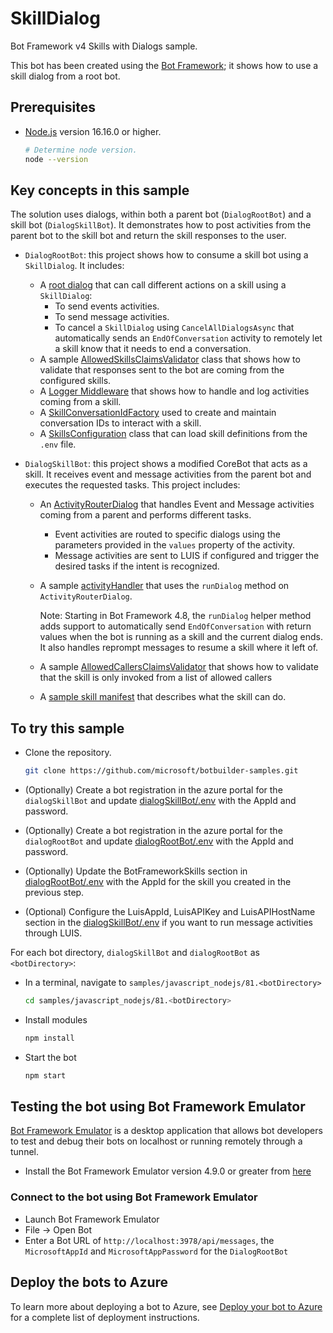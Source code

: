 # SkillDialog

Bot Framework v4 Skills with Dialogs sample.

This bot has been created using the [Bot Framework](https://dev.botframework.com); it shows how to use a skill dialog from a root bot.

## Prerequisites

- [Node.js](https://nodejs.org) version 16.16.0 or higher.

    ```bash
    # Determine node version.
    node --version
    ```

## Key concepts in this sample

The solution uses dialogs, within both a parent bot (`DialogRootBot`) and a skill bot (`DialogSkillBot`). It demonstrates how to post activities from the parent bot to the skill bot and return the skill responses to the user.

- `DialogRootBot`: this project shows how to consume a skill bot using a `SkillDialog`. It includes:
  - A [root dialog](dialogRootBot/dialogs/mainDialog.js) that can call different actions on a skill using a `SkillDialog`:
    - To send events activities.
    - To send message activities.
    - To cancel a `SkillDialog` using `CancelAllDialogsAsync` that automatically sends an `EndOfConversation` activity to remotely let a skill know that it needs to end a conversation.
  - A sample [AllowedSkillsClaimsValidator](dialogRootBot/authentication/allowedSkillsClaimsValidator.js) class that shows how to validate that responses sent to the bot are coming from the configured skills.
  - A [Logger Middleware](dialogRootBot/middleware/loggerMiddleware.js) that shows how to handle and log activities coming from a skill.
  - A [SkillConversationIdFactory](dialogRootBot/skillConversationIdFactory.js) used to create and maintain conversation IDs to interact with a skill.
  - A [SkillsConfiguration](dialogRootBot/skillsConfiguration.js) class that can load skill definitions from the `.env` file.

- `DialogSkillBot`: this project shows a modified CoreBot that acts as a skill. It receives event and message activities from the parent bot and executes the requested tasks. This project includes:
  - An [ActivityRouterDialog](dialogSkillBot/dialogs/activityRouterDialog.js) that handles Event and Message activities coming from a parent and performs different tasks.
    - Event activities are routed to specific dialogs using the parameters provided in the `values` property of the activity.
    - Message activities are sent to LUIS if configured and trigger the desired tasks if the intent is recognized.
  - A sample [activityHandler](dialogSkillBot/bots/skillBot.js) that uses the `runDialog` method on `ActivityRouterDialog`.

    Note: Starting in Bot Framework 4.8, the `runDialog` helper method adds support to automatically send `EndOfConversation` with return values when the bot is running as a skill and the current dialog ends. It also handles reprompt messages to resume a skill where it left of.
  - A sample [AllowedCallersClaimsValidator](dialogSkillBot/authentication/allowedCallersClaimsValidator.js) that shows how to validate that the skill is only invoked from a list of allowed callers
  - A [sample skill manifest](dialogSkillBot/manifest/dialogchildbot-manifest-1.0.json) that describes what the skill can do.

## To try this sample

- Clone the repository.

  ```bash
  git clone https://github.com/microsoft/botbuilder-samples.git
  ```

- (Optionally) Create a bot registration in the azure portal for the `dialogSkillBot` and update [dialogSkillBot/.env](dialogSkillBot/.env) with the AppId and password.
- (Optionally) Create a bot registration in the azure portal for the `dialogRootBot` and update [dialogRootBot/.env](dialogRootBot/.env) with the AppId and password.
- (Optionally) Update the BotFrameworkSkills section in [dialogRootBot/.env](dialogRootBot/.env) with the AppId for the skill you created in the previous step.
- (Optional) Configure the LuisAppId, LuisAPIKey and LuisAPIHostName section in the [dialogSkillBot/.env](dialogSkillBot/.env) if you want to run message activities through LUIS.

For each bot directory, `dialogSkillBot` and `dialogRootBot` as `<botDirectory>`:

- In a terminal, navigate to `samples/javascript_nodejs/81.<botDirectory>`

    ```bash
    cd samples/javascript_nodejs/81.<botDirectory>
    ```

- Install modules

    ```bash
    npm install
    ```

- Start the bot

    ```bash
    npm start
    ```

## Testing the bot using Bot Framework Emulator

[Bot Framework Emulator](https://github.com/microsoft/botframework-emulator) is a desktop application that allows bot developers to test and debug their bots on localhost or running remotely through a tunnel.

- Install the Bot Framework Emulator version 4.9.0 or greater from [here](https://github.com/Microsoft/BotFramework-Emulator/releases)

### Connect to the bot using Bot Framework Emulator

- Launch Bot Framework Emulator
- File -> Open Bot
- Enter a Bot URL of `http://localhost:3978/api/messages`, the `MicrosoftAppId` and `MicrosoftAppPassword` for the `DialogRootBot`

## Deploy the bots to Azure

To learn more about deploying a bot to Azure, see [Deploy your bot to Azure](https://aka.ms/azuredeployment) for a complete list of deployment instructions.
